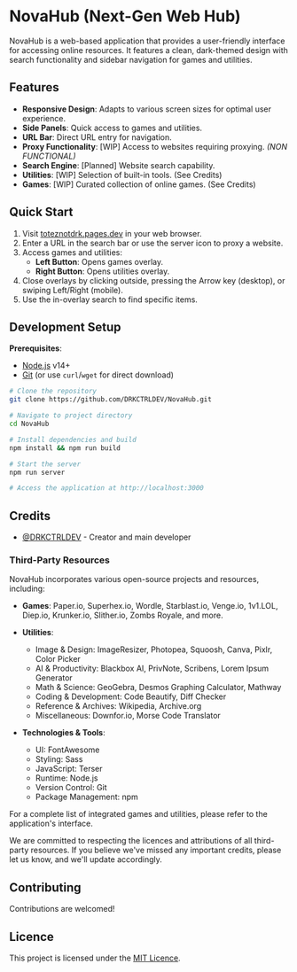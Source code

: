 # NovaHub (Next-Gen Web Hub)

NovaHub is a web-based application that provides a user-friendly interface for accessing online resources. It features a clean, dark-themed design with search functionality and sidebar navigation for games and utilities.

## Features

- **Responsive Design**: Adapts to various screen sizes for optimal user experience.
- **Side Panels**: Quick access to games and utilities.
- **URL Bar**: Direct URL entry for navigation.
- **Proxy Functionality**: [WIP] Access to websites requiring proxying. *(NON FUNCTIONAL)*
- **Search Engine**: [Planned] Website search capability.
- **Utilities**: [WIP] Selection of built-in tools. (See Credits)
- **Games**: [WIP] Curated collection of online games. (See Credits)

## Quick Start

1. Visit [toteznotdrk.pages.dev](https://toteznotdrk.pages.dev) in your web browser.
2. Enter a URL in the search bar or use the server icon to proxy a website.
3. Access games and utilities:
   - **Left Button**: Opens games overlay.
   - **Right Button**: Opens utilities overlay.
4. Close overlays by clicking outside, pressing the Arrow key (desktop), or swiping Left/Right (mobile).
5. Use the in-overlay search to find specific items.

## Development Setup

**Prerequisites**: 
- [Node.js](https://nodejs.org/en) v14+
- [Git](https://git-scm.com/downloads) (or use `curl`/`wget` for direct download)

```bash
# Clone the repository
git clone https://github.com/DRKCTRLDEV/NovaHub.git

# Navigate to project directory
cd NovaHub

# Install dependencies and build
npm install && npm run build

# Start the server
npm run server

# Access the application at http://localhost:3000
```

## Credits

- [@DRKCTRLDEV](https://github.com/DRKCTRLDEV) - Creator and main developer

### Third-Party Resources

NovaHub incorporates various open-source projects and resources, including:

- **Games**: Paper.io, Superhex.io, Wordle, Starblast.io, Venge.io, 1v1.LOL, Diep.io, Krunker.io, Slither.io, Zombs Royale, and more.

- **Utilities**: 
  - Image & Design: ImageResizer, Photopea, Squoosh, Canva, Pixlr, Color Picker
  - AI & Productivity: Blackbox AI, PrivNote, Scribens, Lorem Ipsum Generator
  - Math & Science: GeoGebra, Desmos Graphing Calculator, Mathway
  - Coding & Development: Code Beautify, Diff Checker
  - Reference & Archives: Wikipedia, Archive.org
  - Miscellaneous: Downfor.io, Morse Code Translator

- **Technologies & Tools**:
  - UI: FontAwesome
  - Styling: Sass
  - JavaScript: Terser
  - Runtime: Node.js
  - Version Control: Git
  - Package Management: npm

For a complete list of integrated games and utilities, please refer to the application's interface.

We are committed to respecting the licences and attributions of all third-party resources. If you believe we've missed any important credits, please let us know, and we'll update accordingly.

## Contributing

Contributions are welcomed!

## Licence

This project is licensed under the [MIT Licence](LICENCE.md).
